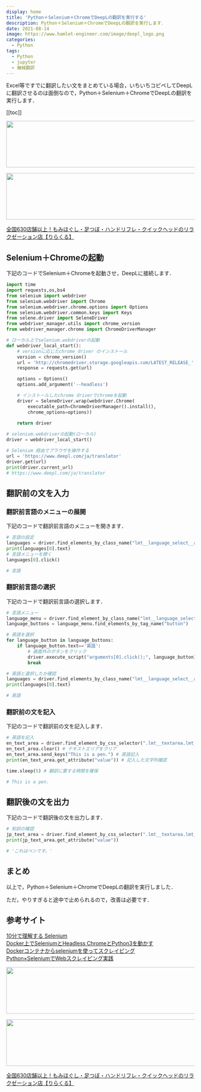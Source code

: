 ```yaml
---
display: home
title: 'Python＋Selenium＋ChromeでDeepLの翻訳を実行する'
description: Python＋Selenium＋ChromeでDeepLの翻訳を実行します．
date: 2021-08-14
image: https://www.hamlet-engineer.com/image/deepl_logo.png
categories: 
  - Python
tags:
  - Python
  - jupyter
  - 機械翻訳
---
```

<!-- https://www.hamlet-engineer.com -->
Excel等ですでに翻訳したい文をまとめている場合，いちいちコピペしてDeepLに翻訳させるのは面倒なので，Python＋Selenium＋ChromeでDeepLの翻訳を実行します．

<!-- more -->

<ClientOnly>
  <CallInArticleAdsense />
</ClientOnly>


[[toc]]

<!-- お名前.com -->
<a href="https://px.a8.net/svt/ejp?a8mat=3HBXCY+4DRW36+50+2HM5Z5" rel="nofollow"><img border="0" width="1000" height="124" alt="" src="https://www27.a8.net/svt/bgt?aid=210508450265&wid=001&eno=01&mid=s00000000018015052000&mc=1"></a><img border="0" width="1" height="1" src="https://www10.a8.net/0.gif?a8mat=3HBXCY+4DRW36+50+2HM5Z5" alt="">

<!-- エックスサーバー株式会社 -->
<a href="https://px.a8.net/svt/ejp?a8mat=3HIN6N+3YAMCY+CO4+6BMG1" rel="nofollow"><img border="0" width="1000" height="124" alt="" src="https://www23.a8.net/svt/bgt?aid=210821855239&wid=001&eno=01&mid=s00000001642001062000&mc=1"></a><img border="0" width="1" height="1" src="https://www17.a8.net/0.gif?a8mat=3HIN6N+3YAMCY+CO4+6BMG1" alt="">

<!-- りらくる -->
<a href="https://px.a8.net/svt/ejp?a8mat=3HIN6N+7FBNEA+4AQ0+5YJRM" rel="nofollow">全国630店舗以上！もみほぐし・足つぼ・ハンドリフレ・クイックヘッドのリラクゼーション店【りらくる】</a><img border="0" width="1" height="1" src="https://www15.a8.net/0.gif?a8mat=3HIN6N+7FBNEA+4AQ0+5YJRM" alt="">

## Selenium＋Chromeの起動
下記のコードでSelenium＋Chromeを起動させ，DeepLに接続します．

```python
import time
import requests,os,bs4
from selenium import webdriver
from selenium.webdriver import Chrome
from selenium.webdriver.chrome.options import Options
from selenium.webdriver.common.keys import Keys
from selene.driver import SeleneDriver
from webdriver_manager.utils import chrome_version
from webdriver_manager.chrome import ChromeDriverManager

# ローカル上でselenium.webdriverの起動
def webdriver_local_start():
    # versionに応じたchrome driver のインストール
    version = chrome_version()
    url = 'http://chromedriver.storage.googleapis.com/LATEST_RELEASE_' + version
    response = requests.get(url)

    options = Options()
    options.add_argument('--headless')

    # インストールしたchrome driverでchromeを起動
    driver = SeleneDriver.wrap(webdriver.Chrome(
        executable_path=ChromeDriverManager().install(), 
        chrome_options=options))
    
    return driver

# selenium.webdriverの起動(ローカル)
driver = webdriver_local_start()

# Selenium 経由でブラウザを操作する
url = 'https://www.deepl.com/ja/translator'
driver.get(url)
print(driver.current_url)
# https://www.deepl.com/ja/translator
```

## 翻訳前の文を入力

### 翻訳前言語のメニューの展開
下記のコードで翻訳前言語のメニューを開きます．

```python
# 言語の設定
languages = driver.find_elements_by_class_name("lmt__language_select__active__title")
print(languages[0].text)
# 言語メニューを開く
languages[0].click()

# 言語
```

### 翻訳前言語の選択
下記のコードで翻訳前言語の選択します．

```python
# 言語メニュー
language_menu = driver.find_element_by_class_name("lmt__language_select__menu")
language_buttons = language_menu.find_elements_by_tag_name("button")

# 英語を選択
for language_button in language_buttons:
    if language_button.text=='英語':
        # 画面外のボタンをクリック
        driver.execute_script("arguments[0].click();", language_button)
        break

# 英語と選択したか確認
languages = driver.find_elements_by_class_name("lmt__language_select__active__title")
print(languages[0].text)

# 英語
```

### 翻訳前の文を記入
下記のコードで翻訳前の文を記入します．

```python
# 英語を記入
en_text_area = driver.find_element_by_css_selector(".lmt__textarea.lmt__source_textarea.lmt__textarea_base_style") # 英語のテキストエリア
en_text_area.clear() # テキストエリアをクリア
en_text_area.send_keys("This is a pen.") # 英語記入
print(en_text_area.get_attribute("value")) # 記入した文字列確認

time.sleep(5) # 翻訳に要する時間を確保

# This is a pen.
```

## 翻訳後の文を出力
下記のコードで翻訳後の文を出力します．

```python
# 和訳の確認
jp_text_area = driver.find_element_by_css_selector(".lmt__textarea.lmt__target_textarea.lmt__textarea_base_style")
print(jp_text_area.get_attribute("value"))

# 'これはペンです。'
```

## まとめ
以上で，Python＋Selenium＋ChromeでDeepLの翻訳を実行しました．

ただ，やりすぎると途中で止められるので，改善は必要です．

## 参考サイト
[10分で理解する Selenium](https://qiita.com/Chanmoro/items/9a3c86bb465c1cce738a)<br>
[Docker上でSeleniumとHeadless ChromeとPython3を動かす](https://qiita.com/sikkim/items/447b72e6ec45849058cd)<br>
[Dockerコンテナからseleniumを使ってスクレイピング](https://qiita.com/kei0919/items/f6f696169c92c936374c)<br>
[Python×SeleniumでWebスクレイピング実践](https://qiita.com/maroKanatani/items/e52984f37cc5474ccd98)<br>

<!-- お名前.com -->
<a href="https://px.a8.net/svt/ejp?a8mat=3HBXCY+4DRW36+50+2HM5Z5" rel="nofollow"><img border="0" width="1000" height="124" alt="" src="https://www27.a8.net/svt/bgt?aid=210508450265&wid=001&eno=01&mid=s00000000018015052000&mc=1"></a><img border="0" width="1" height="1" src="https://www10.a8.net/0.gif?a8mat=3HBXCY+4DRW36+50+2HM5Z5" alt="">

<!-- エックスサーバー株式会社 -->
<a href="https://px.a8.net/svt/ejp?a8mat=3HIN6N+3YAMCY+CO4+6BMG1" rel="nofollow"><img border="0" width="1000" height="124" alt="" src="https://www23.a8.net/svt/bgt?aid=210821855239&wid=001&eno=01&mid=s00000001642001062000&mc=1"></a><img border="0" width="1" height="1" src="https://www17.a8.net/0.gif?a8mat=3HIN6N+3YAMCY+CO4+6BMG1" alt="">

<!-- りらくる -->
<a href="https://px.a8.net/svt/ejp?a8mat=3HIN6N+7FBNEA+4AQ0+5YJRM" rel="nofollow">全国630店舗以上！もみほぐし・足つぼ・ハンドリフレ・クイックヘッドのリラクゼーション店【りらくる】</a><img border="0" width="1" height="1" src="https://www15.a8.net/0.gif?a8mat=3HIN6N+7FBNEA+4AQ0+5YJRM" alt="">

<ClientOnly>
  <CallInArticleAdsense />
</ClientOnly>